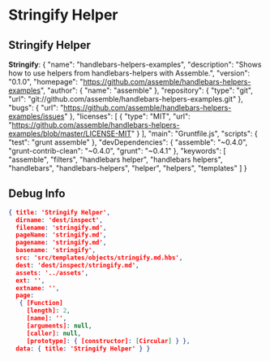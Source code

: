 # Stringify Helper


## Stringify Helper

**Stringify**: {
  "name": "handlebars-helpers-examples",
  "description": "Shows how to use helpers from handlebars-helpers with Assemble.",
  "version": "0.1.0",
  "homepage": "https://github.com/assemble/handlebars-helpers-examples",
  "author": {
    "name": "assemble"
  },
  "repository": {
    "type": "git",
    "url": "git://github.com/assemble/handlebars-helpers-examples.git"
  },
  "bugs": {
    "url": "https://github.com/assemble/handlebars-helpers-examples/issues"
  },
  "licenses": [
    {
      "type": "MIT",
      "url": "https://github.com/assemble/handlebars-helpers-examples/blob/master/LICENSE-MIT"
    }
  ],
  "main": "Gruntfile.js",
  "scripts": {
    "test": "grunt assemble"
  },
  "devDependencies": {
    "assemble": "~0.4.0",
    "grunt-contrib-clean": "~0.4.0",
    "grunt": "~0.4.1"
  },
  "keywords": [
    "assemble",
    "filters",
    "handlebars helper",
    "handlebars helpers",
    "handlebars",
    "handlebars-helpers",
    "helper",
    "helpers",
    "templates"
  ]
}




## Debug Info

``` json
{ title: 'Stringify Helper',
  dirname: 'dest/inspect',
  filename: 'stringify.md',
  pageName: 'stringify.md',
  pagename: 'stringify.md',
  basename: 'stringify',
  src: 'src/templates/objects/stringify.md.hbs',
  dest: 'dest/inspect/stringify.md',
  assets: '../assets',
  ext: '',
  extname: '',
  page: 
   { [Function]
     [length]: 2,
     [name]: '',
     [arguments]: null,
     [caller]: null,
     [prototype]: { [constructor]: [Circular] } },
  data: { title: 'Stringify Helper' } }
```

